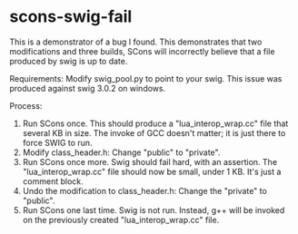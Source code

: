 # scons-swig-fail
This is a demonstrator of a bug I found. This demonstrates that two modifications and three builds, SCons will incorrectly believe that a file produced by swig is up to date.

Requirements: Modify swig_pool.py to point to your swig. This issue was produced against swig 3.0.2 on windows.

Process:

1. Run SCons once. This should produce a "lua_interop_wrap.cc" file that several KB in size. The invoke of GCC doesn't matter; it is just there to force SWIG to run.
2. Modify class_header.h: Change "public" to "private".
3. Run SCons once more. Swig should fail hard, with an assertion. The "lua_interop_wrap.cc" file should now be small, under 1 KB. It's just a comment block.
4. Undo the modification to class_header.h: Change the "private" to "public".
5. Run SCons one last time. Swig is not run. Instead, g++ will be invoked on the previously created "lua_interop_wrap.cc" file.
